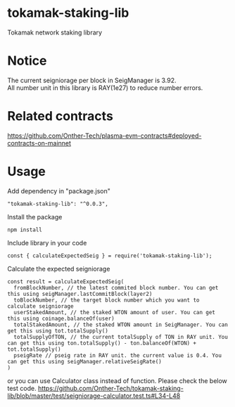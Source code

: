 # tokamak-staking-lib
Tokamak network staking library

# Notice

The current seigniorage per block in SeigManager is 3.92.   
All number unit in this library is RAY(1e27) to reduce number errors.

# Related contracts

https://github.com/Onther-Tech/plasma-evm-contracts#deployed-contracts-on-mainnet

# Usage

Add dependency in "package.json"

`"tokamak-staking-lib": "^0.0.3",`

Install the package

`npm install`

Include library in your code

`const { calculateExpectedSeig } = require('tokamak-staking-lib');`

Calculate the expected seigniorage

```
const result = calculateExpectedSeig(
  fromBlockNumber, // the latest commited block number. You can get this using seigManager.lastCommitBlock(layer2)
  toBlockNumber, // the target block number which you want to calculate seigniorage
  userStakedAmount, // the staked WTON amount of user. You can get this using coinage.balanceOf(user)
  totalStakedAmount, // the staked WTON amount in SeigManager. You can get this using tot.totalSupply()
  totalSupplyOfTON, // the current totalSupply of TON in RAY unit. You can get this using ton.totalSupply() - ton.balanceOf(WTON) + tot.totalSupply()
  pseigRate // pseig rate in RAY unit. the current value is 0.4. You can get this using seigManager.relativeSeigRate()
)
```

or you can use Calculator class instead of function. Please check the below test code.
https://github.com/Onther-Tech/tokamak-staking-lib/blob/master/test/seigniorage-calculator.test.ts#L34-L48
